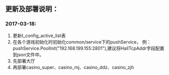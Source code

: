 ## 更新及部署说明：
### 2017-03-18:
1. 更新t_config_active_list表
2. 在各个游戏初始化时初始化common/service下的pushService，
例：pushService.PoolInit("192.168.199.155:2801"),建议将HallTcpAddr字段配置到json文件中。
3. 先部署大厅
4. 再部署casino_super、casino_mj、casino_ddz、casino_zjh
